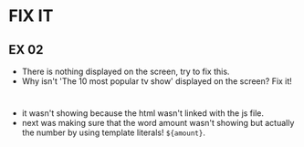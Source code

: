 # FIX IT
## EX 02
* There is nothing displayed on the screen, try to fix this.
* Why isn't 'The 10 most popular tv show' displayed on the screen? Fix it!


#
* it wasn't showing because the html wasn't linked with the js file.
* next was making sure that the word amount wasn't showing but actually the number by using template literals! `${amount}`.

